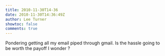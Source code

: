 ```yaml
---
title: 2010-11-30T14-36
date: 2010-11-30T14:36:49Z
author: Lee Turner
showtoc: false
comments: true
---
```


Pondering getting all my email piped through gmail.  Is the hassle going to be worth the payoff I wonder ?

